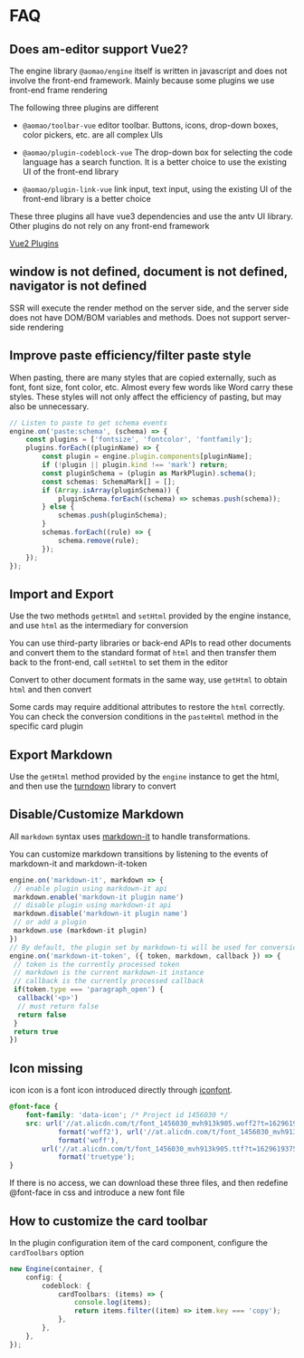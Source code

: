 # FAQ

## Does am-editor support Vue2?

The engine library `@aomao/engine` itself is written in javascript and does not involve the front-end framework. Mainly because some plugins we use front-end frame rendering

The following three plugins are different

-   `@aomao/toolbar-vue` editor toolbar. Buttons, icons, drop-down boxes, color pickers, etc. are all complex UIs

-   `@aomao/plugin-codeblock-vue` The drop-down box for selecting the code language has a search function. It is a better choice to use the existing UI of the front-end library

-   `@aomao/plugin-link-vue` link input, text input, using the existing UI of the front-end library is a better choice

These three plugins all have vue3 dependencies and use the antv UI library. Other plugins do not rely on any front-end framework

[Vue2 Plugins](https://github.com/zb201307/am-editor-vue2/tree/main/packages)

## window is not defined, document is not defined, navigator is not defined

SSR will execute the render method on the server side, and the server side does not have DOM/BOM variables and methods. Does not support server-side rendering

## Improve paste efficiency/filter paste style

When pasting, there are many styles that are copied externally, such as font, font size, font color, etc. Almost every few words like Word carry these styles. These styles will not only affect the efficiency of pasting, but may also be unnecessary.

```ts
// Listen to paste to get schema events
engine.on('paste:schema', (schema) => {
	const plugins = ['fontsize', 'fontcolor', 'fontfamily'];
	plugins.forEach((pluginName) => {
		const plugin = engine.plugin.components[pluginName];
		if (!plugin || plugin.kind !== 'mark') return;
		const pluginSchema = (plugin as MarkPlugin).schema();
		const schemas: SchemaMark[] = [];
		if (Array.isArray(pluginSchema)) {
			pluginSchema.forEach((schema) => schemas.push(schema));
		} else {
			schemas.push(pluginSchema);
		}
		schemas.forEach((rule) => {
			schema.remove(rule);
		});
	});
});
```

## Import and Export

Use the two methods `getHtml` and `setHtml` provided by the engine instance, and use `html` as the intermediary for conversion

You can use third-party libraries or back-end APIs to read other documents and convert them to the standard format of `html` and then transfer them back to the front-end, call `setHtml` to set them in the editor

Convert to other document formats in the same way, use `getHtml` to obtain `html` and then convert

Some cards may require additional attributes to restore the `html` correctly. You can check the conversion conditions in the `pasteHtml` method in the specific card plugin

## Export Markdown

Use the `getHtml` method provided by the `engine` instance to get the html, and then use the [turndown](https://github.com/mixmark-io/turndown) library to convert

## Disable/Customize Markdown

All `markdown` syntax uses [markdown-it](https://github.com/markdown-it/markdown-it) to handle transformations.

You can customize markdown transitions by listening to the events of markdown-it and markdown-it-token

```ts
engine.on('markdown-it', markdown => {
 // enable plugin using markdown-it api
 markdown.enable('markdown-it plugin name')
 // disable plugin using markdown-it api
 markdown.disable('markdown-it plugin name')
 // or add a plugin
 markdown.use (markdown-it plugin)
})
// By default, the plugin set by markdown-ti will be used for conversion. If there are additional requirements, you can listen to this event interception and call the callback to return the string by yourself. If there is a need for more replication, it is recommended to use the api of markdown-it to make plugins.
engine.on('markdown-it-token', ({ token, markdown, callback }) => {
 // token is the currently processed token
 // markdown is the current markdown-it instance
 // callback is the currently processed callback
 if(token.type === 'paragraph_open') {
  callback('<p>')
  // must return false
  return false
 }
 return true
})
```

## Icon missing

icon icon is a font icon introduced directly through [iconfont](https://at.alicdn.com/t/project/1456030/0cbd04d3-3ca1-4898-b345-e0a9150fcc80.html?spm=a313x.7781069.1998910419.35).

```css
@font-face {
	font-family: 'data-icon'; /* Project id 1456030 */
	src: url('//at.alicdn.com/t/font_1456030_mvh913k905.woff2?t=1629619375484')
			format('woff2'), url('//at.alicdn.com/t/font_1456030_mvh913k905.woff?t=1629619375484')
			format('woff'),
		url('//at.alicdn.com/t/font_1456030_mvh913k905.ttf?t=1629619375484')
			format('truetype');
}
```

If there is no access, we can download these three files, and then redefine @font-face in css and introduce a new font file

## How to customize the card toolbar

In the plugin configuration item of the card component, configure the `cardToolbars` option

```ts
new Engine(container, {
	config: {
		codeblock: {
			cardToolbars: (items) => {
				console.log(items);
				return items.filter((item) => item.key === 'copy');
			},
		},
	},
});
```
